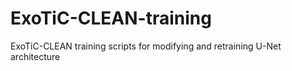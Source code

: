 # ExoTiC-CLEAN-training
ExoTiC-CLEAN training scripts for modifying and retraining U-Net architecture
